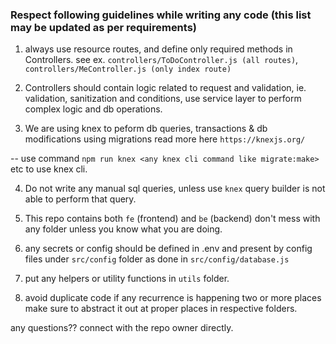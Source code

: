 ### Respect following guidelines while writing any code (this list may be updated as per requirements)

1. always use resource routes, and define only required methods in Controllers. see ex. `controllers/ToDoController.js (all routes)`, `controllers/MeController.js (only index route)`

2. Controllers should contain logic related to request and validation, ie. validation, sanitization and conditions, use service layer to perform complex logic and db operations.

3. We are using knex to peform db queries, transactions & db modifications using migrations read more here `https://knexjs.org/`

-- use command `npm run knex <any knex cli command like migrate:make>` etc to use knex cli.

4. Do not write any manual sql queries, unless use `knex` query builder is not able to perform that query.

5. This repo contains both `fe` (frontend) and `be` (backend) don't mess with any folder unless you know what you are doing.

6. any secrets or config should be defined in .env and present by config files under `src/config` folder as done in `src/config/database.js`

7. put any helpers or utility functions in `utils` folder.

8. avoid duplicate code if any recurrence is happening two or more places make sure to abstract it out at proper places in respective folders.


any questions?? connect with the repo owner directly.

